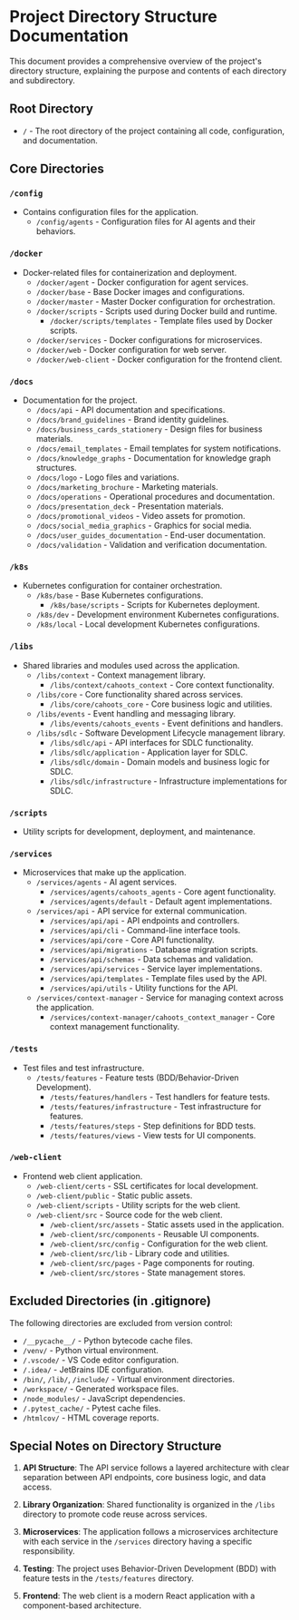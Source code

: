 # Project Directory Structure Documentation

This document provides a comprehensive overview of the project's directory structure, explaining the purpose and contents of each directory and subdirectory.

## Root Directory

- `/` - The root directory of the project containing all code, configuration, and documentation.

## Core Directories

### `/config`
- Contains configuration files for the application.
  - `/config/agents` - Configuration files for AI agents and their behaviors.

### `/docker`
- Docker-related files for containerization and deployment.
  - `/docker/agent` - Docker configuration for agent services.
  - `/docker/base` - Base Docker images and configurations.
  - `/docker/master` - Master Docker configuration for orchestration.
  - `/docker/scripts` - Scripts used during Docker build and runtime.
    - `/docker/scripts/templates` - Template files used by Docker scripts.
  - `/docker/services` - Docker configurations for microservices.
  - `/docker/web` - Docker configuration for web server.
  - `/docker/web-client` - Docker configuration for the frontend client.

### `/docs`
- Documentation for the project.
  - `/docs/api` - API documentation and specifications.
  - `/docs/brand_guidelines` - Brand identity guidelines.
  - `/docs/business_cards_stationery` - Design files for business materials.
  - `/docs/email_templates` - Email templates for system notifications.
  - `/docs/knowledge_graphs` - Documentation for knowledge graph structures.
  - `/docs/logo` - Logo files and variations.
  - `/docs/marketing_brochure` - Marketing materials.
  - `/docs/operations` - Operational procedures and documentation.
  - `/docs/presentation_deck` - Presentation materials.
  - `/docs/promotional_videos` - Video assets for promotion.
  - `/docs/social_media_graphics` - Graphics for social media.
  - `/docs/user_guides_documentation` - End-user documentation.
  - `/docs/validation` - Validation and verification documentation.

### `/k8s`
- Kubernetes configuration for container orchestration.
  - `/k8s/base` - Base Kubernetes configurations.
    - `/k8s/base/scripts` - Scripts for Kubernetes deployment.
  - `/k8s/dev` - Development environment Kubernetes configurations.
  - `/k8s/local` - Local development Kubernetes configurations.

### `/libs`
- Shared libraries and modules used across the application.
  - `/libs/context` - Context management library.
    - `/libs/context/cahoots_context` - Core context functionality.
  - `/libs/core` - Core functionality shared across services.
    - `/libs/core/cahoots_core` - Core business logic and utilities.
  - `/libs/events` - Event handling and messaging library.
    - `/libs/events/cahoots_events` - Event definitions and handlers.
  - `/libs/sdlc` - Software Development Lifecycle management library.
    - `/libs/sdlc/api` - API interfaces for SDLC functionality.
    - `/libs/sdlc/application` - Application layer for SDLC.
    - `/libs/sdlc/domain` - Domain models and business logic for SDLC.
    - `/libs/sdlc/infrastructure` - Infrastructure implementations for SDLC.

### `/scripts`
- Utility scripts for development, deployment, and maintenance.

### `/services`
- Microservices that make up the application.
  - `/services/agents` - AI agent services.
    - `/services/agents/cahoots_agents` - Core agent functionality.
    - `/services/agents/default` - Default agent implementations.
  - `/services/api` - API service for external communication.
    - `/services/api/api` - API endpoints and controllers.
    - `/services/api/cli` - Command-line interface tools.
    - `/services/api/core` - Core API functionality.
    - `/services/api/migrations` - Database migration scripts.
    - `/services/api/schemas` - Data schemas and validation.
    - `/services/api/services` - Service layer implementations.
    - `/services/api/templates` - Template files used by the API.
    - `/services/api/utils` - Utility functions for the API.
  - `/services/context-manager` - Service for managing context across the application.
    - `/services/context-manager/cahoots_context_manager` - Core context management functionality.

### `/tests`
- Test files and test infrastructure.
  - `/tests/features` - Feature tests (BDD/Behavior-Driven Development).
    - `/tests/features/handlers` - Test handlers for feature tests.
    - `/tests/features/infrastructure` - Test infrastructure for features.
    - `/tests/features/steps` - Step definitions for BDD tests.
    - `/tests/features/views` - View tests for UI components.

### `/web-client`
- Frontend web client application.
  - `/web-client/certs` - SSL certificates for local development.
  - `/web-client/public` - Static public assets.
  - `/web-client/scripts` - Utility scripts for the web client.
  - `/web-client/src` - Source code for the web client.
    - `/web-client/src/assets` - Static assets used in the application.
    - `/web-client/src/components` - Reusable UI components.
    - `/web-client/src/config` - Configuration for the web client.
    - `/web-client/src/lib` - Library code and utilities.
    - `/web-client/src/pages` - Page components for routing.
    - `/web-client/src/stores` - State management stores.

## Excluded Directories (in .gitignore)

The following directories are excluded from version control:

- `/__pycache__/` - Python bytecode cache files.
- `/venv/` - Python virtual environment.
- `/.vscode/` - VS Code editor configuration.
- `/.idea/` - JetBrains IDE configuration.
- `/bin/`, `/lib/`, `/include/` - Virtual environment directories.
- `/workspace/` - Generated workspace files.
- `/node_modules/` - JavaScript dependencies.
- `/.pytest_cache/` - Pytest cache files.
- `/htmlcov/` - HTML coverage reports.

## Special Notes on Directory Structure

1. **API Structure**: The API service follows a layered architecture with clear separation between API endpoints, core business logic, and data access.

2. **Library Organization**: Shared functionality is organized in the `/libs` directory to promote code reuse across services.

3. **Microservices**: The application follows a microservices architecture with each service in the `/services` directory having a specific responsibility.

4. **Testing**: The project uses Behavior-Driven Development (BDD) with feature tests in the `/tests/features` directory.

5. **Frontend**: The web client is a modern React application with a component-based architecture. 